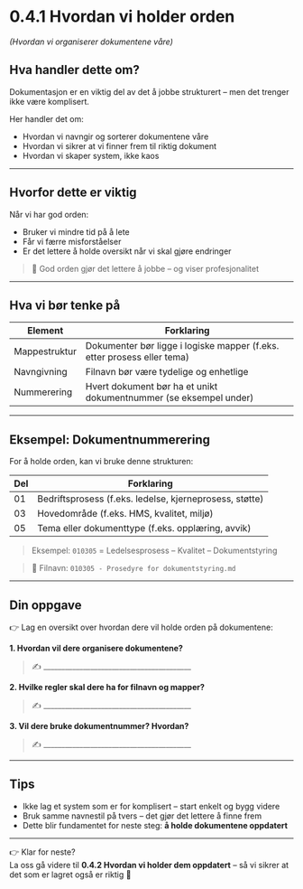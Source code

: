 # 0.4.1 Hvordan vi holder orden  
*(Hvordan vi organiserer dokumentene våre)*

## Hva handler dette om?

Dokumentasjon er en viktig del av det å jobbe strukturert – men det trenger ikke være komplisert.

Her handler det om:
- Hvordan vi navngir og sorterer dokumentene våre
- Hvordan vi sikrer at vi finner frem til riktig dokument
- Hvordan vi skaper system, ikke kaos

---

## Hvorfor dette er viktig

Når vi har god orden:
- Bruker vi mindre tid på å lete
- Får vi færre misforståelser
- Er det lettere å holde oversikt når vi skal gjøre endringer

> 📌 God orden gjør det lettere å jobbe – og viser profesjonalitet

---

## Hva vi bør tenke på

| Element | Forklaring |
|--------|-------------|
| Mappestruktur | Dokumenter bør ligge i logiske mapper (f.eks. etter prosess eller tema) |
| Navngivning | Filnavn bør være tydelige og enhetlige |
| Nummerering | Hvert dokument bør ha et unikt dokumentnummer (se eksempel under) |

---

## Eksempel: Dokumentnummerering

For å holde orden, kan vi bruke denne strukturen:

| Del | Forklaring |
|-----|------------|
| 01 | Bedriftsprosess (f.eks. ledelse, kjerneprosess, støtte) |
| 03 | Hovedområde (f.eks. HMS, kvalitet, miljø) |
| 05 | Tema eller dokumenttype (f.eks. opplæring, avvik) |

> Eksempel: `010305` = Ledelsesprosess – Kvalitet – Dokumentstyring

> 📄 Filnavn: `010305 - Prosedyre for dokumentstyring.md`

---

## Din oppgave

👉 Lag en oversikt over hvordan dere vil holde orden på dokumentene:

**1. Hvordan vil dere organisere dokumentene?**  
> ✍️ _________________________________________

**2. Hvilke regler skal dere ha for filnavn og mapper?**  
> ✍️ _________________________________________

**3. Vil dere bruke dokumentnummer? Hvordan?**  
> ✍️ _________________________________________

---

## Tips

- Ikke lag et system som er for komplisert – start enkelt og bygg videre
- Bruk samme navnestil på tvers – det gjør det lettere å finne frem
- Dette blir fundamentet for neste steg: **å holde dokumentene oppdatert**

---

👉 Klar for neste?  
La oss gå videre til **0.4.2 Hvordan vi holder dem oppdatert** – så vi sikrer at det som er lagret også er riktig 🚀
